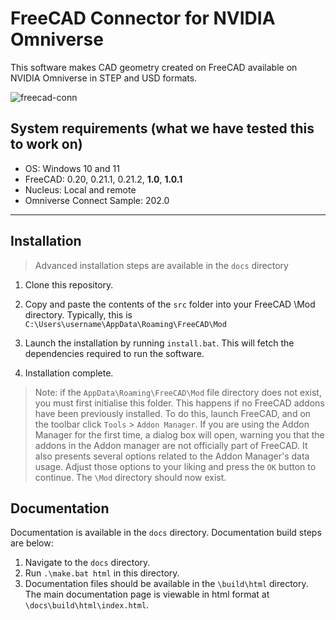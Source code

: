 # FreeCAD Connector for NVIDIA Omniverse
This software makes CAD geometry created on FreeCAD available on NVIDIA Omniverse in STEP and USD formats.

![freecad-conn](https://github.com/raska-s/FreeCAD-Omniverse/assets/75393569/d849faed-d431-49b6-a44b-b1243f19e34d)

## System requirements (what we have tested this to work on)
- OS: Windows 10 and 11
- FreeCAD: 0.20, 0.21.1, 0.21.2, **1.0**, **1.0.1**
- Nucleus: Local and remote
- Omniverse Connect Sample: 202.0
---

## Installation
> Advanced installation steps are available in the `docs` directory

1. Clone this repository. 

2. Copy and paste the contents of the `src` folder into your FreeCAD \Mod directory. Typically, this is `C:\Users\username\AppData\Roaming\FreeCAD\Mod`

3. Launch the installation by running `install.bat`. This will fetch the dependencies required to run the software. 

4. Installation complete.

> Note: if the `AppData\Roaming\FreeCAD\Mod` file directory does not exist, you must first initialise this folder. This happens if no FreeCAD addons have been previously installed. To do this, launch FreeCAD, and on the toolbar click `Tools` > `Addon Manager`. If you are using the Addon Manager for the first time, a dialog box will open, warning you that the addons in the Addon manager are not officially part of FreeCAD. It also presents several options related to the Addon Manager's data usage. Adjust those options to your liking and press the `OK` button to continue. The `\Mod` directory should now exist. 

## Documentation
Documentation is available in the `docs` directory. Documentation build steps are below:
1. Navigate to the `docs` directory.
2. Run `.\make.bat html` in this directory.
3. Documentation files should be available in the `\build\html` directory. The main documentation page is viewable in html format at `\docs\build\html\index.html`.

